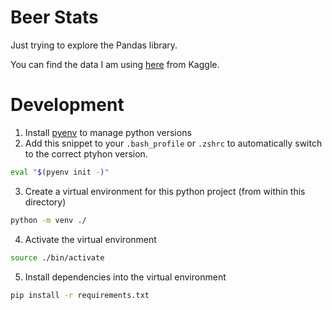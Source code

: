 # Beer Stats

Just trying to explore the Pandas library. 

You can find the data I am using [here](https://www.kaggle.com/nickhould/craft-cans/data) from Kaggle.

# Development

1. Install [pyenv](https://github.com/pyenv/pyenv) to manage python versions
1. Add this snippet to your `.bash_profile` or `.zshrc` to automatically switch to the correct ptyhon version.  
```bash  
eval "$(pyenv init -)"  
```
3. Create a virtual environment for this python project (from within this directory)
```bash
python -m venv ./
```
4. Activate the virtual environment
```bash
source ./bin/activate
```
5. Install dependencies into the virtual environment
```bash
pip install -r requirements.txt
```


